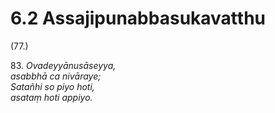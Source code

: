 

# 6.2 Assajipunabbasukavatthu



(77.)

83\. _Ovadeyyānusāseyya,_  
_asabbhā ca nivāraye;_  
_Satañhi so piyo hoti,_  
_asataṃ hoti appiyo._  





